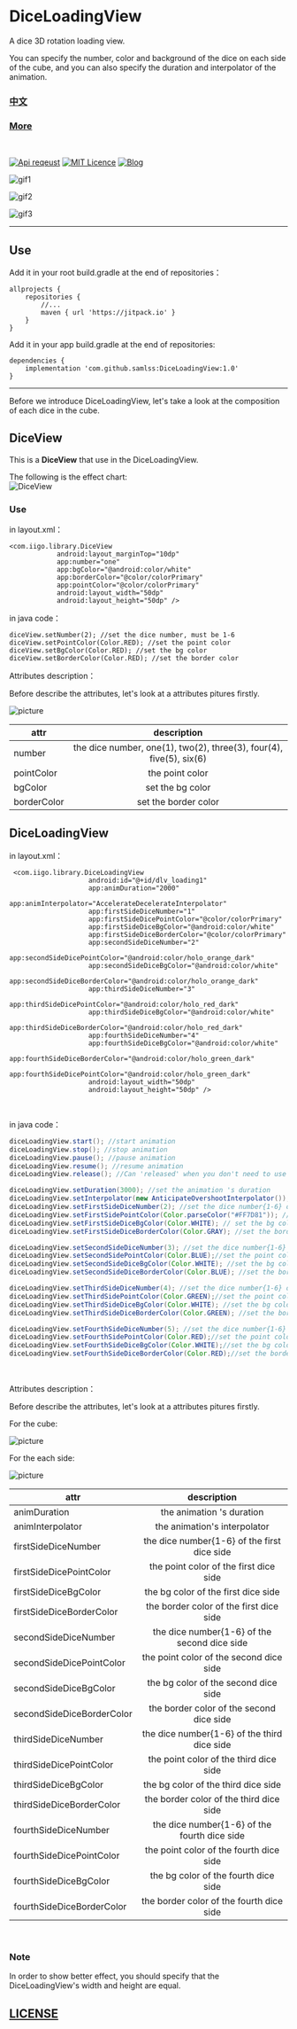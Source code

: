 # DiceLoadingView

A dice 3D rotation loading view.

You can specify the number, color and background of the dice on each side of the cube, and you can also specify the duration and interpolator of the animation.

### [中文](https://github.com/samlss/DiceLoadingView/blob/master/README-ZH.md)

### [More](https://github.com/samlss/FunnyViews)

 <br/>

[![Api reqeust](https://img.shields.io/badge/api-11+-green.svg)](https://github.com/samlss/DiceLoadingView)  [![MIT Licence](https://badges.frapsoft.com/os/mit/mit.svg?v=103)](https://github.com/samlss/DiceLoadingView/blob/master/LICENSE) [![Blog](https://img.shields.io/badge/samlss-blog-orange.svg)](https://blog.csdn.net/Samlss)


![gif1](https://github.com/samlss/DiceLoadingView/blob/master/screenshots/screenshot1.gif)

![gif2](https://github.com/samlss/DiceLoadingView/blob/master/screenshots/screenshot2.gif)

![gif3](https://github.com/samlss/DiceLoadingView/blob/master/screenshots/screenshot3.gif)

------

## Use<br>
Add it in your root build.gradle at the end of repositories：
```
allprojects {
    repositories {
        //...
        maven { url 'https://jitpack.io' }
    }
}
```

Add it in your app build.gradle at the end of repositories:
```
dependencies {
    implementation 'com.github.samlss:DiceLoadingView:1.0'
}
```
------

Before we introduce DiceLoadingView, let's take a look at the composition of each dice in the cube.

## DiceView
This is a **DiceView**  that use in the DiceLoadingView.

The following is the effect chart:<br>
![DiceView](https://github.com/samlss/DiceLoadingView/blob/master/screenshots/screenshot4.png)

### Use<br>
in layout.xml：

```
<com.iigo.library.DiceView
            android:layout_marginTop="10dp"
            app:number="one"
            app:bgColor="@android:color/white"
            app:borderColor="@color/colorPrimary"
            app:pointColor="@color/colorPrimary"
            android:layout_width="50dp"
            android:layout_height="50dp" />
```

in java code：

```
diceView.setNumber(2); //set the dice number, must be 1-6
diceView.setPointColor(Color.RED); //set the point color
diceView.setBgColor(Color.RED); //set the bg color
diceView.setBorderColor(Color.RED); //set the border color
```

Attributes description：

Before describe the attributes, let's look at a attributes pitures firstly.

![picture](https://github.com/samlss/DiceLoadingView/blob/master/screenshots/description2.png)

| attr            |         description         |
| --------------- | :-------------------------: |
| number | the dice number, one(1), two(2), three(3), four(4), five(5), six(6) |
| pointColor  | the point color |
| bgColor  | set the bg color |
| borderColor | set the border color |

## DiceLoadingView
in layout.xml：
```
 <com.iigo.library.DiceLoadingView
                    android:id="@+id/dlv_loading1"
                    app:animDuration="2000"
                    app:animInterpolator="AccelerateDecelerateInterpolator"
                    app:firstSideDiceNumber="1"
                    app:firstSideDicePointColor="@color/colorPrimary"
                    app:firstSideDiceBgColor="@android:color/white"
                    app:firstSideDiceBorderColor="@color/colorPrimary"
                    app:secondSideDiceNumber="2"
                    app:secondSideDicePointColor="@android:color/holo_orange_dark"
                    app:secondSideDiceBgColor="@android:color/white"
                    app:secondSideDiceBorderColor="@android:color/holo_orange_dark"
                    app:thirdSideDiceNumber="3"
                    app:thirdSideDicePointColor="@android:color/holo_red_dark"
                    app:thirdSideDiceBgColor="@android:color/white"
                    app:thirdSideDiceBorderColor="@android:color/holo_red_dark"
                    app:fourthSideDiceNumber="4"
                    app:fourthSideDiceBgColor="@android:color/white"
                    app:fourthSideDiceBorderColor="@android:color/holo_green_dark"
                    app:fourthSideDicePointColor="@android:color/holo_green_dark"
                    android:layout_width="50dp"
                    android:layout_height="50dp" />

```

<br>

in java code：
```java
diceLoadingView.start(); //start animation
diceLoadingView.stop(); //stop animation
diceLoadingView.pause(); //pause animation
diceLoadingView.resume(); //resume animation
diceLoadingView.release(); //Can 'released' when you don't need to use the loading view, for example in the activity's onDestroy()

diceLoadingView.setDuration(3000); //set the animation 's duration
diceLoadingView.setInterpolator(new AnticipateOvershootInterpolator()); //set the animation's interpolator
diceLoadingView.setFirstSideDiceNumber(2); //set the dice number{1-6} of the first dice side
diceLoadingView.setFirstSidePointColor(Color.parseColor("#FF7D81")); //set the point color of the first dice side
diceLoadingView.setFirstSideDiceBgColor(Color.WHITE); // set the bg color of the first dice side
diceLoadingView.setFirstSideDiceBorderColor(Color.GRAY); //set the border color of the first dice side

diceLoadingView.setSecondSideDiceNumber(3); //set the dice number{1-6} of the second dice side
diceLoadingView.setSecondSidePointColor(Color.BLUE);//set the point color of the second dice side
diceLoadingView.setSecondSideDiceBgColor(Color.WHITE); //set the bg color of the second dice side
diceLoadingView.setSecondSideDiceBorderColor(Color.BLUE); //set the border color of the second dice side

diceLoadingView.setThirdSideDiceNumber(4); //set the dice number{1-6} of the third dice side
diceLoadingView.setThirdSidePointColor(Color.GREEN);//set the point color of the third dice side
diceLoadingView.setThirdSideDiceBgColor(Color.WHITE); //set the bg color of the third dice side
diceLoadingView.setThirdSideDiceBorderColor(Color.GREEN); //set the border color of the third dice side

diceLoadingView.setFourthSideDiceNumber(5); //set the dice number{1-6} of the fourth dice side
diceLoadingView.setFourthSidePointColor(Color.RED);//set the point color of the fourth dice side
diceLoadingView.setFourthSideDiceBgColor(Color.WHITE);//set the bg color of the fourth dice side
diceLoadingView.setFourthSideDiceBorderColor(Color.RED);//set the border color of the fourth dice side
```
<br>


Attributes description：

Before describe the attributes, let's look at a attributes pitures firstly.

For the cube:

![picture](https://github.com/samlss/DiceLoadingView/blob/master/screenshots/description1.png)

For the each side:

![picture](https://github.com/samlss/DiceLoadingView/blob/master/screenshots/description2.png)


| attr            |         description         |
| --------------- | :-------------------------: |
| animDuration  | the animation 's duration |
| animInterpolator | the animation's interpolator |
| firstSideDiceNumber  | the dice number{1-6} of the first dice side |
| firstSideDicePointColor | the point color of the first dice side |
| firstSideDiceBgColor  | the bg color of the first dice side |
| firstSideDiceBorderColor | the border color of the first dice side |
| secondSideDiceNumber  | the dice number{1-6} of the second dice side |
| secondSideDicePointColor | the point color of the second dice side |
| secondSideDiceBgColor  | the bg color of the second dice side |
| secondSideDiceBorderColor | the border color of the second dice side |
| thirdSideDiceNumber  | the dice number{1-6} of the third dice side |
| thirdSideDicePointColor | the point color of the third dice side |
| thirdSideDiceBgColor  | the bg color of the third dice side |
| thirdSideDiceBorderColor | the border color of the third dice side |
| fourthSideDiceNumber  | the dice number{1-6} of the fourth dice side |
| fourthSideDicePointColor | the point color of the fourth dice side |
| fourthSideDiceBgColor  | the bg color of the fourth dice side |
| fourthSideDiceBorderColor | the border color of the fourth dice side |

<br>

### Note
In order to show better effect, you should specify that the DiceLoadingView's width and height are equal.


## [LICENSE](https://github.com/samlss/DiceLoadingView/blob/master/LICENSE)
